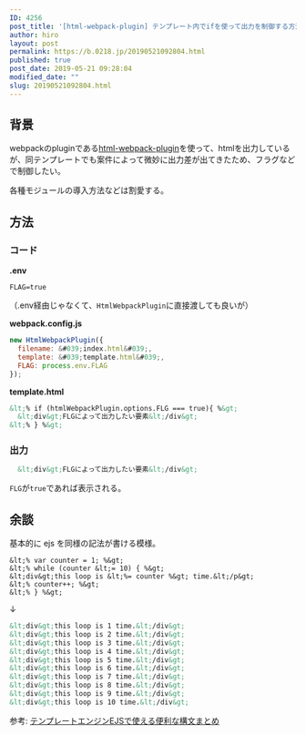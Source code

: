 ```yaml
---
ID: 4256
post_title: '[html-webpack-plugin] テンプレート内でifを使って出力を制御する方法'
author: hiro
layout: post
permalink: https://b.0218.jp/20190521092804.html
published: true
post_date: 2019-05-21 09:28:04
modified_date: ""
slug: 20190521092804.html
---
```

## 背景

webpackのpluginである[html-webpack-plugin](https://github.com/jantimon/html-webpack-plugin)を使って、htmlを出力しているが、同テンプレートでも案件によって微妙に出力差が出てきたため、フラグなどで制御したい。

各種モジュールの導入方法などは割愛する。

## 方法

### コード

**.env**

```env
FLAG=true
```

（.env経由じゃなくて、`HtmlWebpackPlugin`に直接渡しても良いが）


**webpack.config.js**

```js
new HtmlWebpackPlugin({
  filename: &#039;index.html&#039;,
  template: &#039;template.html&#039;,
  FLAG: process.env.FLAG
});
```

**template.html**

```html
&lt;% if (htmlWebpackPlugin.options.FLG === true){ %&gt;
  &lt;div&gt;FLGによって出力したい要素&lt;/div&gt;
&lt;% } %&gt;
```

### 出力

```html
  &lt;div&gt;FLGによって出力したい要素&lt;/div&gt;
```

`FLG`が`true`であれば表示される。


## 余談

基本的に ejs を同様の記法が書ける模様。

```ejs
&lt;% var counter = 1; %&gt;
&lt;% while (counter &lt;= 10) { %&gt;
&lt;div&gt;this loop is &lt;%= counter %&gt; time.&lt;/p&gt;
&lt;% counter++; %&gt;
&lt;% } %&gt;
```

↓

```html
&lt;div&gt;this loop is 1 time.&lt;/div&gt;
&lt;div&gt;this loop is 2 time.&lt;/div&gt;
&lt;div&gt;this loop is 3 time.&lt;/div&gt;
&lt;div&gt;this loop is 4 time.&lt;/div&gt;
&lt;div&gt;this loop is 5 time.&lt;/div&gt;
&lt;div&gt;this loop is 6 time.&lt;/div&gt;
&lt;div&gt;this loop is 7 time.&lt;/div&gt;
&lt;div&gt;this loop is 8 time.&lt;/div&gt;
&lt;div&gt;this loop is 9 time.&lt;/div&gt;
&lt;div&gt;this loop is 10 time.&lt;/div&gt;
```

参考: [テンプレートエンジンEJSで使える便利な構文まとめ](https://qiita.com/y_hokkey/items/31f1daa6cecb5f4ea4c9)